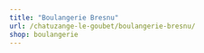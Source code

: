 ```yaml
---
title: "Boulangerie Bresnu"
url: /chatuzange-le-goubet/boulangerie-bresnu/
shop: boulangerie
---
```

